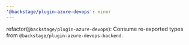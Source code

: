 ```yaml
---
'@backstage/plugin-azure-devops': minor
---
```


refactor(`@backstage/plugin-azure-devops`): Consume re-exported types from `@backstage/plugin-azure-devops-backend`.
